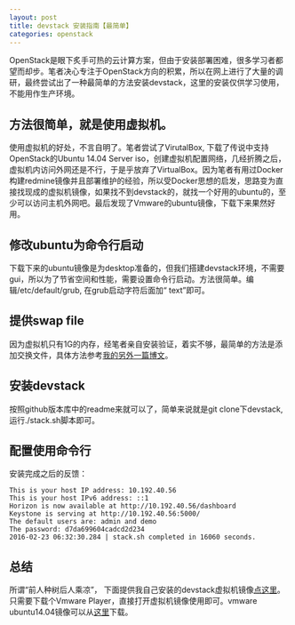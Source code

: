 ```yaml
---
layout: post
title: devstack 安装指南【最简单】
categories: openstack 
---
```


OpenStack是眼下炙手可热的云计算方案，但由于安装部署困难，很多学习者都望而却步。笔者决心专注于OpenStack方向的积累，所以在网上进行了大量的调研，最终尝试出了一种最简单的方法安装devstack，这里的安装仅供学习使用，不能用作生产环境。

## 方法很简单，就是使用虚拟机。

使用虚拟机的好处，不言自明了。笔者尝试了VirutalBox, 下载了传说中支持OpenStack的Ubuntu 14.04 Server iso，创建虚拟机配置网络，几经折腾之后，虚拟机内访问外网还是不行，于是乎放弃了VirtualBox。因为笔者有用过Docker构建redmine镜像并且部署维护的经验，所以受Docker思想的启发，思路变为直接找现成的虚拟机镜像，如果找不到devstack的，就找一个好用的ubuntu的，至少可以访问主机外网吧。最后发现了Vmware的ubuntu镜像，下载下来果然好用。

## 修改ubuntu为命令行启动

下载下来的ubuntu镜像是为desktop准备的，但我们搭建devstack环境，不需要gui，所以为了节省空间和性能，需要设置命令行启动。方法很简单。编辑/etc/default/grub, 在grub启动字符后面加“ text”即可。

## 提供swap file

因为虚拟机只有1G的内存，经笔者亲自安装验证，着实不够，最简单的方法是添加交换文件，具体方法参考[我的另外一篇博文](http://ivanjobs.github.io/2015/11/02/ali-add-swap-file.html)。

## 安装devstack

按照github版本库中的readme来就可以了，简单来说就是git clone下devstack, 运行./stack.sh脚本即可。

## 配置使用命令行
安装完成之后的反馈：
```
This is your host IP address: 10.192.40.56
This is your host IPv6 address: ::1
Horizon is now available at http://10.192.40.56/dashboard
Keystone is serving at http://10.192.40.56:5000/
The default users are: admin and demo
The password: d7da699604cadcd2d234
2016-02-23 06:32:30.284 | stack.sh completed in 16060 seconds.
```

## 总结

所谓“前人种树后人乘凉”， 下面提供我自己安装的devstack虚拟机镜像[点这里](http://pan.baidu.com/s/1kUrAcAz)。只需要下载个Vmware Player，直接打开虚拟机镜像使用即可。vmware ubuntu14.04镜像可以从[这里](http://www.traffictool.net/vmware/)下载。
